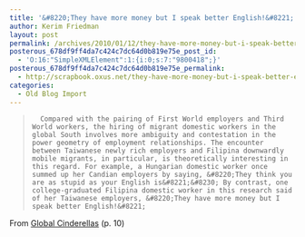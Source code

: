 ```yaml
---
title: '&#8220;They have more money but I speak better English!&#8221;'
author: Kerim Friedman
layout: post
permalink: /archives/2010/01/12/they-have-more-money-but-i-speak-better-english/
posterous_678df9ff4da7c424c7dc64d0b819e75e_post_id:
  - 'O:16:"SimpleXMLElement":1:{i:0;s:7:"9800418";}'
posterous_678df9ff4da7c424c7dc64d0b819e75e_permalink:
  - http://scrapbook.oxus.net/they-have-more-money-but-i-speak-better-engli
categories:
  - Old Blog Import
---
```

<div class="posterous_bookmarklet_entry">
  <blockquote>
    
      Compared with the pairing of First World employers and Third World workers, the hiring of migrant domestic workers in the global South involves more ambiguity and contestation in the power geometry of employment relationships. The encounter between Taiwanese newly rich employers and Filipina downwardly mobile migrants, in particular, is theoretically interesting in this regard. For example, a Hungarian domestic worker once summed up her Candian employers by saying, &#8220;They think you are as stupid as your English is&#8221;&#8230; By contrast, one college-graduated Filipina domestic worker in this research said of her Taiwanese employers, &#8220;They have more money but I speak better English!&#8221; 
    
  </blockquote>
  
  <div class="posterous_quote_citation">
    From <a href="http://www.amazon.com/Global-Cinderellas-Migrant-Domestics-Employers/dp/0822337428" onclick="_gaq.push(['_trackEvent', 'outbound-article', 'http://www.amazon.com/Global-Cinderellas-Migrant-Domestics-Employers/dp/0822337428', 'Global Cinderellas']);" >Global Cinderellas</a> (p. 10)
  


